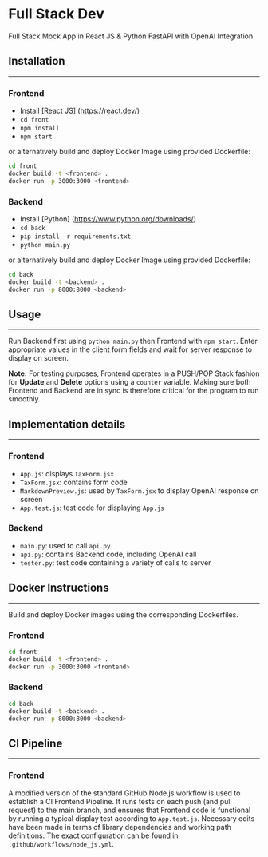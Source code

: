 # Full Stack Dev
Full Stack Mock App in React JS & Python FastAPI with OpenAI Integration

## Installation
---------
### Frontend
- Install [React JS] (https://react.dev/)
- `cd front`
- `npm install`
- `npm start`

or alternatively build and deploy Docker Image using provided Dockerfile:
```bash
cd front
docker build -t <frontend> .
docker run -p 3000:3000 <frontend>
```
### Backend
- Install [Python] (https://www.python.org/downloads/)
- `cd back`
- `pip install -r requirements.txt`
- `python main.py`

or alternatively build and deploy Docker Image using provided Dockerfile:
```bash
cd back
docker build -t <backend> .
docker run -p 8000:8000 <backend>
```
## Usage
---------
Run Backend first using `python main.py` then Frontend with `npm start`. Enter appropriate values in the client form fields and wait for server response to display on screen.

**Note:** For testing purposes, Frontend operates in a PUSH/POP Stack fashion for **Update** and **Delete** options using a `counter` variable. Making sure both Frontend and Backend are in sync is therefore critical for the program to run smoothly.

## Implementation details
---------
### Frontend
- `App.js`: displays `TaxForm.jsx`
- `TaxForm.jsx`: contains form code
- `MarkdownPreview.js`: used by `TaxForm.jsx` to display OpenAI response on screen
- `App.test.js`: test code for displaying `App.js`

### Backend
- `main.py`: used to call `api.py`
- `api.py`: contains Backend code, including OpenAI call
- `tester.py`: test code containing a variety of calls to server

## Docker Instructions
---------
Build and deploy Docker images using the corresponding Dockerfiles.

### Frontend
```bash
cd front
docker build -t <frontend> .
docker run -p 3000:3000 <frontend>
```
### Backend
```bash
cd back
docker build -t <backend> .
docker run -p 8000:8000 <backend>
```

## CI Pipeline
---------
### Frontend
A modified version of the standard GitHub Node.js workflow is used to establish a CI Frontend Pipeline. It runs tests on each push (and pull request) to the main branch, and ensures that Frontend code is functional by running a typical display test according to `App.test.js`. Necessary edits have been made in terms of library dependencies and working path definitions. The exact configuration can be found in `.github/workflows/node_js.yml`.

